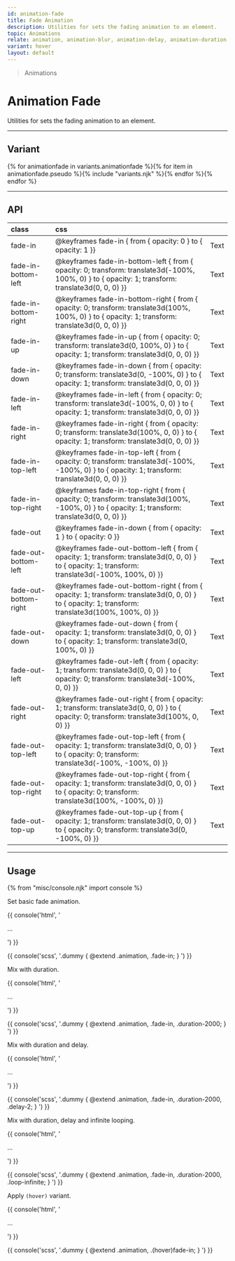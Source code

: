 ```yaml
---
id: animation-fade
title: Fade Animation
description: Utilities for sets the fading animation to an element.
topic: Animations
relate: animation, animation-blur, animation-delay, animation-duration, animation-loop, animation-roll, animation-slide
variant: hover
layout: default
---
```


> Animations

# Animation Fade

Utilities for sets the fading animation to an element.

---

## Variant

<div class="flex flex-gap-2 flex-wrap justify-start items-center">{% for animationfade in variants.animationfade %}{% for item in animationfade.pseudo %}{% include "variants.njk" %}{% endfor %}{% endfor %}</div>

---

## API

| <span class="padding-x-3 padding-y-1 text-white bg-shade-granite-5 font-semibold curve-border-md">class</span> | <span class="padding-x-3 padding-y-1 text-white bg-shade-granite-5 font-semibold curve-border-md">css</span> | |
|:--|:--|:-:|
| fade-in | @keyframes fade-in { from { opacity: 0 } to { opacity: 1 }} | <div class="text-lg animation fade-in duration-800 delay-2 loop-infinite">Text</div> |
| fade-in-bottom-left | @keyframes fade-in-bottom-left { from { opacity: 0; transform: translate3d(-100%, 100%, 0) } to { opacity: 1; transform: translate3d(0, 0, 0) }} | <div class="text-lg animation fade-in-bottom-left duration-800 delay-2 loop-infinite">Text</div> |
| fade-in-bottom-right | @keyframes fade-in-bottom-right { from { opacity: 0; transform: translate3d(100%, 100%, 0) } to { opacity: 1; transform: translate3d(0, 0, 0) }} | <div class="text-lg animation fade-in-bottom-right duration-800 delay-2 loop-infinite">Text</div> |
| fade-in-up | @keyframes fade-in-up { from { opacity: 0; transform: translate3d(0, 100%, 0) } to { opacity: 1; transform: translate3d(0, 0, 0) }} | <div class="text-lg animation fade-in-up duration-800 delay-2 loop-infinite">Text</div> |
| fade-in-down | @keyframes fade-in-down { from { opacity: 0; transform: translate3d(0, -100%, 0) } to { opacity: 1; transform: translate3d(0, 0, 0) }} | <div class="text-lg animation fade-in-down duration-800 delay-2 loop-infinite">Text</div> |
| fade-in-left | @keyframes fade-in-left { from { opacity: 0; transform: translate3d(-100%, 0, 0) } to { opacity: 1; transform: translate3d(0, 0, 0) }} | <div class="text-lg animation fade-in-left duration-800 delay-2 loop-infinite">Text</div> |
| fade-in-right | @keyframes fade-in-right { from { opacity: 0; transform: translate3d(100%, 0, 0) } to { opacity: 1; transform: translate3d(0, 0, 0) }} | <div class="text-lg animation fade-in-right duration-800 delay-2 loop-infinite">Text</div> |
| fade-in-top-left | @keyframes fade-in-top-left { from { opacity: 0; transform: translate3d(-100%, -100%, 0) } to { opacity: 1; transform: translate3d(0, 0, 0) }} | <div class="text-lg animation fade-in-top-left duration-800 delay-2 loop-infinite">Text</div> |
| fade-in-top-right | @keyframes fade-in-top-right { from { opacity: 0; transform: translate3d(100%, -100%, 0) } to { opacity: 1; transform: translate3d(0, 0, 0) }} | <div class="text-lg animation fade-in-top-right duration-800 delay-2 loop-infinite">Text</div> |
| fade-out | @keyframes fade-in-down { from { opacity: 1 } to { opacity: 0 }} | <div class="text-lg animation fade-out duration-800 delay-2 loop-infinite">Text</div> |
| fade-out-bottom-left | @keyframes fade-out-bottom-left { from { opacity: 1; transform: translate3d(0, 0, 0) } to { opacity: 1; transform: translate3d(-100%, 100%, 0) }} | <div class="text-lg animation fade-out-bottom-left duration-800 delay-2 loop-infinite">Text</div> |
| fade-out-bottom-right | @keyframes fade-out-bottom-right { from { opacity: 1; transform: translate3d(0, 0, 0) } to { opacity: 1; transform: translate3d(100%, 100%, 0) }} | <div class="text-lg animation fade-out-bottom-right duration-800 delay-2 loop-infinite">Text</div> |
| fade-out-down | @keyframes fade-out-down { from { opacity: 1; transform: translate3d(0, 0, 0) } to { opacity: 1; transform: translate3d(0, 100%, 0) }} | <div class="text-lg animation fade-out-down duration-800 delay-2 loop-infinite">Text</div> |
| fade-out-left | @keyframes fade-out-left { from { opacity: 1; transform: translate3d(0, 0, 0) } to { opacity: 0; transform: translate3d(-100%, 0, 0) }} | <div class="text-lg animation fade-out-left duration-800 delay-2 loop-infinite">Text</div> |
| fade-out-right | @keyframes fade-out-right { from { opacity: 1; transform: translate3d(0, 0, 0) } to { opacity: 0; transform: translate3d(100%, 0, 0) }} | <div class="text-lg animation fade-out-right duration-800 delay-2 loop-infinite">Text</div> |
| fade-out-top-left | @keyframes fade-out-top-left { from { opacity: 1; transform: translate3d(0, 0, 0) } to { opacity: 0; transform: translate3d(-100%, -100%, 0) }} | <div class="text-lg animation fade-out-top-left duration-800 delay-2 loop-infinite">Text</div> |
| fade-out-top-right | @keyframes fade-out-top-right { from { opacity: 1; transform: translate3d(0, 0, 0) } to { opacity: 0; transform: translate3d(100%, -100%, 0) }} | <div class="text-lg animation fade-out-top-right duration-800 delay-2 loop-infinite">Text</div> |
| fade-out-top-up | @keyframes fade-out-top-up { from { opacity: 1; transform: translate3d(0, 0, 0) } to { opacity: 0; transform: translate3d(0, -100%, 0) }} | <div class="text-lg animation fade-out-top-up duration-800 delay-2 loop-infinite">Text</div> |

---

## Usage

{% from "misc/console.njk" import console %}

Set basic fade animation.

{{ console('html',
'<div class="animation fade-in">
    ...
  </div>
') }}

{{ console('scss',
'.dummy {
    @extend
      .animation,
      .fade-in;
}
') }}

Mix with duration.

{{ console('html',
'<div class="animation fade-in duration-2000">
    ...
  </div>
') }}

{{ console('scss',
'.dummy {
    @extend
      .animation,
      .fade-in,
      .duration-2000;
}
') }}

Mix with duration and delay.

{{ console('html',
'<div class="animation fade-in duration-2000 delay-2">
    ...
  </div>
') }}

{{ console('scss',
'.dummy {
    @extend
      .animation,
      .fade-in,
      .duration-2000,
      .delay-2;
}
') }}

Mix with duration, delay and infinite looping.

{{ console('html',
'<div class="animation fade-in duration-2000 loop-infinite">
    ...
  </div>
') }}

{{ console('scss',
'.dummy {
    @extend
      .animation,
      .fade-in,
      .duration-2000,
      .loop-infinite;
}
') }}

Apply `(hover)` variant.

{{ console('html',
'<div class="animation (hover)fade-in">
    ...
  </div>
') }}

{{ console('scss',
'.dummy {
    @extend
      .animation,
      .\(hover\)fade-in;
}
') }}
